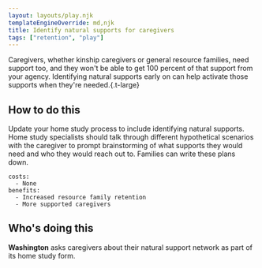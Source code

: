 ```yaml
---
layout: layouts/play.njk
templateEngineOverride: md,njk
title: Identify natural supports for caregivers
tags: ["retention", "play"]
---
```



Caregivers, whether kinship caregivers or general resource families, need support too, and they won't be able to get 100 percent of that support from your agency. Identifying natural supports early on can help activate those supports when they're needed.{.t-large}

## How to do this

Update your home study process to include identifying natural supports. Home study specialists should talk through different hypothetical scenarios with the caregiver to prompt brainstorming of what supports they would need and who they would reach out to. Families can write these plans down.

    costs:
      - None
    benefits:
      - Increased resource family retention
      - More supported caregivers

## Who's doing this

**Washington** asks caregivers about their natural support network as part of its home study form.